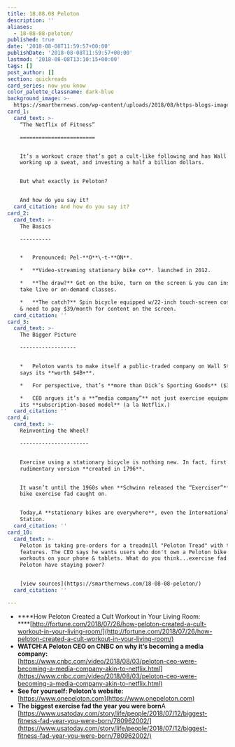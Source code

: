 ```yaml
---
title: 18.08.08 Peloton
description: ''
aliases:
  - 18-08-08-peloton/
published: true
date: '2018-08-08T11:59:57+00:00'
publishDate: '2018-08-08T11:59:57+00:00'
lastmod: '2018-08-08T13:10:15+00:00'
tags: []
post_author: []
section: quickreads
card_series: now you know
color_palette_classname: dark-blue
background_image: >-
  https://smarthernews.com/wp-content/uploads/2018/08/https-blogs-images.forbes.com-paulearle-files-2017-10-Peloton.jpg.png
card_1:
  card_text: >-
    “The Netflix of Fitness”

    ========================


    It’s a workout craze that’s got a cult-like following and has Wall Street
    working up a sweat, and investing a half a billion dollars.


    But what exactly is Peloton?


    And how do you say it?
  card_citation: And how do you say it?
card_2:
  card_text: >-
    The Basics

    ----------


    *   Pronounced: Pel-**O**\-t-**ON**.

    *   **Video-streaming stationary bike co**. launched in 2012.

    *   **The draw?** Get on the bike, turn on the screen & you can instantly
    take live or on-demand classes.

    *   **The catch?** Spin bicycle equipped w/22-inch touch-screen costs $1,995
    & need to pay $39/month for content on the screen.
  card_citation: ''
card_3:
  card_text: >-
    The Bigger Picture

    ------------------


    *   Peloton wants to make itself a public-traded company on Wall St. which
    says its **worth $4B+**.

    *   For perspective, that’s **more than Dick’s Sporting Goods** ($3.5B).

    *   CEO argues it’s a **“media company”** not just exercise equipment due to
    its **subscription-based model** (a la Netflix.)
  card_citation: ''
card_4:
  card_text: >-
    Reinventing the Wheel?

    ----------------------


    Exercise using a stationary bicycle is nothing new. In fact, first
    rudimentary version **created in 1796**.


    It wasn’t until the 1960s when **Schwinn released the “Exerciser”** that the
    bike exercise fad caught on.


    Today,A **stationary bikes are everywhere**, even the International Space
    Station.
  card_citation: ''
card_10:
  card_text: >-
    Peloton is taking pre-orders for a treadmill "Peloton Tread" with the same
    features. The CEO says he wants users who don't own a Peloton bike to access
    workouts on your phone & tablets. What do you think...exercise fad or does
    Peloton have staying power?


    [view sources](https://smarthernews.com/18-08-08-peloton/)
  card_citation: ''

---
```

*   ****How Peloton Created a Cult Workout in Your Living Room:  
    ****[http://fortune.com/2018/07/26/how-peloton-created-a-cult-workout-in-your-living-room/](http://fortune.com/2018/07/26/how-peloton-created-a-cult-workout-in-your-living-room/)
*   **WATCH:A Peloton CEO on CNBC on why it’s becoming a media company:**  
    [https://www.cnbc.com/video/2018/08/03/peloton-ceo-were-becoming-a-media-company-akin-to-netflix.html](https://www.cnbc.com/video/2018/08/03/peloton-ceo-were-becoming-a-media-company-akin-to-netflix.html)
*   **See for yourself: Peloton’s website:**  
    [https://www.onepeloton.com](https://www.onepeloton.com)
*   **The biggest exercise fad the year you were born**A [https://www.usatoday.com/story/life/people/2018/07/12/biggest-fitness-fad-year-you-were-born/780962002/](https://www.usatoday.com/story/life/people/2018/07/12/biggest-fitness-fad-year-you-were-born/780962002/)